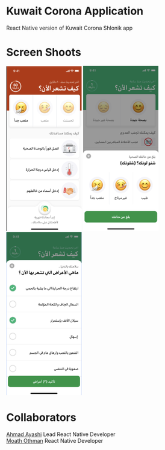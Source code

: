 # Kuwait Corona Application
React Native version of Kuwait Corona Shlonik app

# Screen Shoots
<img src="https://github.com/AYASHI/coronakw/blob/master/screenshoots/1.png" width="200">  <img src="https://github.com/AYASHI/coronakw/blob/master/screenshoots/2.png" width="200">  <img src="https://github.com/AYASHI/coronakw/blob/master/screenshoots/3.png" width="200">


# Collaborators
[Ahmad Ayashi](https://www.linkedin.com/in/ahmad-gaballah-ayashi-64890354/) Lead React Native Developer <br/>
[Moath Othman](https://www.linkedin.com/in/engmoathothman/) React Native Developer <br/>
